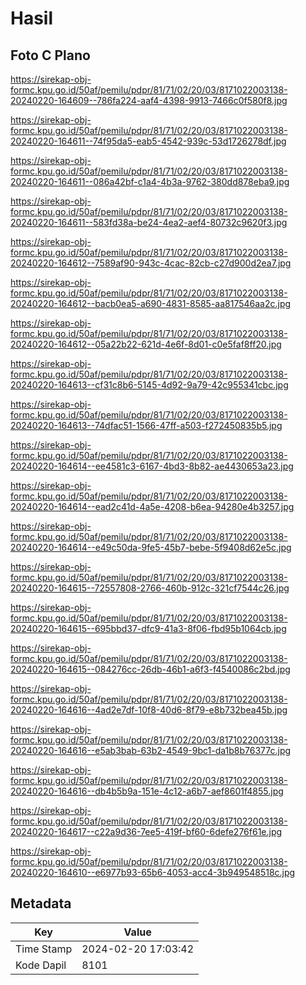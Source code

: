 # Hasil

## Foto C Plano

https://sirekap-obj-formc.kpu.go.id/50af/pemilu/pdpr/81/71/02/20/03/8171022003138-20240220-164609--786fa224-aaf4-4398-9913-7466c0f580f8.jpg

https://sirekap-obj-formc.kpu.go.id/50af/pemilu/pdpr/81/71/02/20/03/8171022003138-20240220-164611--74f95da5-eab5-4542-939c-53d1726278df.jpg

https://sirekap-obj-formc.kpu.go.id/50af/pemilu/pdpr/81/71/02/20/03/8171022003138-20240220-164611--086a42bf-c1a4-4b3a-9762-380dd878eba9.jpg

https://sirekap-obj-formc.kpu.go.id/50af/pemilu/pdpr/81/71/02/20/03/8171022003138-20240220-164611--583fd38a-be24-4ea2-aef4-80732c9620f3.jpg

https://sirekap-obj-formc.kpu.go.id/50af/pemilu/pdpr/81/71/02/20/03/8171022003138-20240220-164612--7589af90-943c-4cac-82cb-c27d900d2ea7.jpg

https://sirekap-obj-formc.kpu.go.id/50af/pemilu/pdpr/81/71/02/20/03/8171022003138-20240220-164612--bacb0ea5-a690-4831-8585-aa817546aa2c.jpg

https://sirekap-obj-formc.kpu.go.id/50af/pemilu/pdpr/81/71/02/20/03/8171022003138-20240220-164612--05a22b22-621d-4e6f-8d01-c0e5faf8ff20.jpg

https://sirekap-obj-formc.kpu.go.id/50af/pemilu/pdpr/81/71/02/20/03/8171022003138-20240220-164613--cf31c8b6-5145-4d92-9a79-42c955341cbc.jpg

https://sirekap-obj-formc.kpu.go.id/50af/pemilu/pdpr/81/71/02/20/03/8171022003138-20240220-164613--74dfac51-1566-47ff-a503-f272450835b5.jpg

https://sirekap-obj-formc.kpu.go.id/50af/pemilu/pdpr/81/71/02/20/03/8171022003138-20240220-164614--ee4581c3-6167-4bd3-8b82-ae4430653a23.jpg

https://sirekap-obj-formc.kpu.go.id/50af/pemilu/pdpr/81/71/02/20/03/8171022003138-20240220-164614--ead2c41d-4a5e-4208-b6ea-94280e4b3257.jpg

https://sirekap-obj-formc.kpu.go.id/50af/pemilu/pdpr/81/71/02/20/03/8171022003138-20240220-164614--e49c50da-9fe5-45b7-bebe-5f9408d62e5c.jpg

https://sirekap-obj-formc.kpu.go.id/50af/pemilu/pdpr/81/71/02/20/03/8171022003138-20240220-164615--72557808-2766-460b-912c-321cf7544c26.jpg

https://sirekap-obj-formc.kpu.go.id/50af/pemilu/pdpr/81/71/02/20/03/8171022003138-20240220-164615--695bbd37-dfc9-41a3-8f06-fbd95b1064cb.jpg

https://sirekap-obj-formc.kpu.go.id/50af/pemilu/pdpr/81/71/02/20/03/8171022003138-20240220-164615--084276cc-26db-46b1-a6f3-f4540086c2bd.jpg

https://sirekap-obj-formc.kpu.go.id/50af/pemilu/pdpr/81/71/02/20/03/8171022003138-20240220-164616--4ad2e7df-10f8-40d6-8f79-e8b732bea45b.jpg

https://sirekap-obj-formc.kpu.go.id/50af/pemilu/pdpr/81/71/02/20/03/8171022003138-20240220-164616--e5ab3bab-63b2-4549-9bc1-da1b8b76377c.jpg

https://sirekap-obj-formc.kpu.go.id/50af/pemilu/pdpr/81/71/02/20/03/8171022003138-20240220-164616--db4b5b9a-151e-4c12-a6b7-aef8601f4855.jpg

https://sirekap-obj-formc.kpu.go.id/50af/pemilu/pdpr/81/71/02/20/03/8171022003138-20240220-164617--c22a9d36-7ee5-419f-bf60-6defe276f61e.jpg

https://sirekap-obj-formc.kpu.go.id/50af/pemilu/pdpr/81/71/02/20/03/8171022003138-20240220-164610--e6977b93-65b6-4053-acc4-3b949548518c.jpg


## Metadata

| Key        | Value               |
| ---------- | ------------------- |
| Time Stamp | 2024-02-20 17:03:42 |
| Kode Dapil | 8101                |



